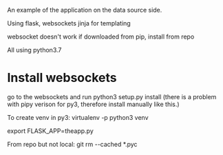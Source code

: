 An example of the application on the data source side.

Using flask, websockets
jinja for templating

websocket doesn't work if downloaded from pip, install from repo

All using python3.7

# Install websockets
go to the websockets and run python3 setup.py install (there is a problem with pipy verison for py3, therefore install manually like this.)

To create venv in py3:
virtualenv -p python3 venv

export FLASK_APP=theapp.py

From repo but not local:
git rm --cached *.pyc